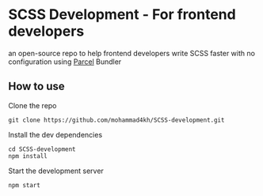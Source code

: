 # SCSS Development - For frontend developers

an open-source repo to help frontend developers write SCSS faster with no configuration using [Parcel](https://github.com/parcel-bundler/parcel) Bundler

## How to use

Clone the repo

```shell
git clone https://github.com/mohammad4kh/SCSS-development.git
```

Install the dev dependencies

```shell
cd SCSS-development
npm install
```

Start the development server

```shell
npm start
```
